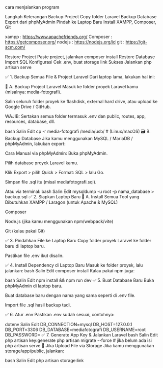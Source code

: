 cara menjalankan program 

Langkah	Keterangan
Backup Project	Copy folder Laravel
Backup Database	Export dari phpMyAdmin
Pindah ke Laptop Baru	Install XAMPP, Composer, Git

xampp : https://www.apachefriends.org/
Composer : https://getcomposer.org/
nodejs : https://nodejs.org/id
git : https://git-scm.com/

Restore Project	Paste project, jalankan composer install
Restore Database	Import SQL
Konfigurasi	Cek .env, buat storage link
Sukses	Jalankan php artisan serve

✅ 1. Backup Semua File & Project Laravel
Dari laptop lama, lakukan hal ini:

🧩 A. Backup Project Laravel
Masuk ke folder proyek Laravel kamu (misalnya: media-fotografi).

Salin seluruh folder proyek ke flashdisk, external hard drive, atau upload ke Google Drive / GitHub.

WAJIB: Sertakan semua folder termasuk .env dan public, routes, app, resources, database, dll.

bash
Salin
Edit
cp -r media-fotografi /media/usb/  # (Linux/macOS)
🗃️ B. Backup Database
Jika kamu menggunakan MySQL / MariaDB / phpMyAdmin, lakukan export:

Cara Manual via phpMyAdmin:
Buka phpMyAdmin.

Pilih database proyek Laravel kamu.

Klik Export > pilih Quick > Format: SQL > lalu Go.

Simpan file .sql itu (misal mediafotografi.sql).

Atau via terminal:
bash
Salin
Edit
mysqldump -u root -p nama_database > backup.sql
✅ 2. Siapkan Laptop Baru
🧱 A. Install Semua Tool yang Dibutuhkan
XAMPP / Laragon (untuk Apache & MySQL)

Composer

Node.js (jika kamu menggunakan npm/webpack/vite)

Git (kalau pakai Git)

✅ 3. Pindahkan File ke Laptop Baru
Copy folder proyek Laravel ke folder baru di laptop baru.

Pastikan file .env ikut disalin.

✅ 4. Install Dependency di Laptop Baru
Masuk ke folder proyek, lalu jalankan:
bash
Salin
Edit
composer install
Kalau pakai npm juga:

bash
Salin
Edit
npm install && npm run dev
✅ 5. Buat Database Baru
Buka phpMyAdmin di laptop baru.

Buat database baru dengan nama yang sama seperti di .env file.

Import file .sql hasil backup tadi.

✅ 6. Atur .env
Pastikan .env sudah sesuai, contohnya:

dotenv
Salin
Edit
DB_CONNECTION=mysql
DB_HOST=127.0.0.1
DB_PORT=3306
DB_DATABASE=mediafotografi
DB_USERNAME=root
DB_PASSWORD=
✅ 7. Generate App Key & Jalankan Laravel
bash
Salin
Edit
php artisan key:generate
php artisan migrate --force  # jika belum ada isi
php artisan serve
🔐 Jika Upload File via Storage
Jika kamu menggunakan storage/app/public, jalankan:

bash
Salin
Edit
php artisan storage:link
